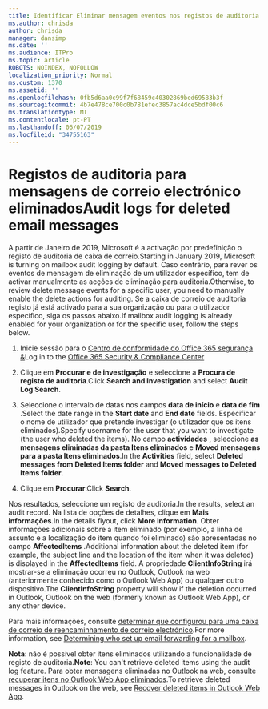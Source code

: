 ```yaml
---
title: Identificar Eliminar mensagem eventos nos registos de auditoria
ms.author: chrisda
author: chrisda
manager: dansimp
ms.date: ''
ms.audience: ITPro
ms.topic: article
ROBOTS: NOINDEX, NOFOLLOW
localization_priority: Normal
ms.custom: 1370
ms.assetid: ''
ms.openlocfilehash: 0fb5d6aa0c99f7f68459c40302869bed69583b3f
ms.sourcegitcommit: 4b7e478ce700c0b781efec3857ac4dce5bdf00c6
ms.translationtype: MT
ms.contentlocale: pt-PT
ms.lasthandoff: 06/07/2019
ms.locfileid: "34755163"
---
```

# <a name="audit-logs-for-deleted-email-messages"></a><span data-ttu-id="731a4-102">Registos de auditoria para mensagens de correio electrónico eliminados</span><span class="sxs-lookup"><span data-stu-id="731a4-102">Audit logs for deleted email messages</span></span>

<span data-ttu-id="731a4-103">A partir de Janeiro de 2019, Microsoft é a activação por predefinição o registo de auditoria de caixa de correio.</span><span class="sxs-lookup"><span data-stu-id="731a4-103">Starting in January 2019, Microsoft is turning on mailbox audit logging by default.</span></span> <span data-ttu-id="731a4-104">Caso contrário, para rever os eventos de mensagem de eliminação de um utilizador específico, tem de activar manualmente as acções de eliminação para auditoria.</span><span class="sxs-lookup"><span data-stu-id="731a4-104">Otherwise, to review delete message events for a specific user, you need to manually enable the delete actions for auditing.</span></span> <span data-ttu-id="731a4-105">Se a caixa de correio de auditoria registo já está activado para a sua organização ou para o utilizador específico, siga os passos abaixo.</span><span class="sxs-lookup"><span data-stu-id="731a4-105">If mailbox audit logging is already enabled for your organization or for the specific user, follow the steps below.</span></span>

1. <span data-ttu-id="731a4-106">Inicie sessão para o [Centro de conformidade do Office 365 segurança &](https://protection.office.com/)</span><span class="sxs-lookup"><span data-stu-id="731a4-106">Log in to the [Office 365 Security & Compliance Center](https://protection.office.com/)</span></span>

2. <span data-ttu-id="731a4-107">Clique em **Procurar e de investigação** e seleccione a **Procura de registo de auditoria**.</span><span class="sxs-lookup"><span data-stu-id="731a4-107">Click **Search and Investigation** and select **Audit Log Search**.</span></span>

3. <span data-ttu-id="731a4-108">Seleccione o intervalo de datas nos campos **data de início** e **data de fim** .</span><span class="sxs-lookup"><span data-stu-id="731a4-108">Select the date range in the **Start date** and **End date** fields.</span></span> <span data-ttu-id="731a4-109">Especificar o nome de utilizador que pretende investigar (o utilizador que os itens eliminados).</span><span class="sxs-lookup"><span data-stu-id="731a4-109">Specify username for the user that you want to investigate (the user who deleted the items).</span></span> <span data-ttu-id="731a4-110">No campo **actividades** , seleccione **as mensagens eliminadas da pasta Itens eliminados** e **Moved mensagens para a pasta Itens eliminados**.</span><span class="sxs-lookup"><span data-stu-id="731a4-110">In the **Activities** field, select **Deleted messages from Deleted Items folder** and **Moved messages to Deleted Items folder**.</span></span>

4. <span data-ttu-id="731a4-111">Clique em **Procurar**.</span><span class="sxs-lookup"><span data-stu-id="731a4-111">Click **Search**.</span></span>

<span data-ttu-id="731a4-112">Nos resultados, seleccione um registo de auditoria.</span><span class="sxs-lookup"><span data-stu-id="731a4-112">In the results, select an audit record.</span></span> <span data-ttu-id="731a4-113">Na lista de opções de detalhes, clique em **Mais informações**.</span><span class="sxs-lookup"><span data-stu-id="731a4-113">In the details flyout, click **More Information**.</span></span> <span data-ttu-id="731a4-114">Obter informações adicionais sobre a item eliminado (por exemplo, a linha de assunto e a localização do item quando foi eliminado) são apresentadas no campo **AffectedItems** .</span><span class="sxs-lookup"><span data-stu-id="731a4-114">Additional information about the deleted item (for example, the subject line and the location of the item when it was deleted) is displayed in the **AffectedItems** field.</span></span> <span data-ttu-id="731a4-115">A propriedade **ClientInfoString** irá mostrar-se a eliminação ocorreu no Outlook, Outlook na web (anteriormente conhecido como o Outlook Web App) ou qualquer outro dispositivo.</span><span class="sxs-lookup"><span data-stu-id="731a4-115">The **ClientInfoString** property will show if the deletion occurred in Outlook, Outlook on the web (formerly known as Outlook Web App), or any other device.</span></span>

<span data-ttu-id="731a4-116">Para mais informações, consulte [determinar que configurou para uma caixa de correio de reencaminhamento de correio electrónico](https://docs.microsoft.com/office365/securitycompliance/auditing-troubleshooting-scenarios#determining-if-a-user-deleted-email-items).</span><span class="sxs-lookup"><span data-stu-id="731a4-116">For more information, see [Determining who set up email forwarding for a mailbox](https://docs.microsoft.com/office365/securitycompliance/auditing-troubleshooting-scenarios#determining-if-a-user-deleted-email-items).</span></span>

<span data-ttu-id="731a4-117">**Nota**: não é possível obter itens eliminados utilizando a funcionalidade de registo de auditoria.</span><span class="sxs-lookup"><span data-stu-id="731a4-117">**Note**: You can't retrieve deleted items using the audit log feature.</span></span> <span data-ttu-id="731a4-118">Para obter mensagens eliminadas no Outlook na web, consulte [recuperar itens no Outlook Web App eliminados](https://support.office.com/article/C3D8FC15-EEEF-4F1C-81DF-E27964B7EDD4).</span><span class="sxs-lookup"><span data-stu-id="731a4-118">To retrieve deleted messages in Outlook on the web, see [Recover deleted items in Outlook Web App](https://support.office.com/article/C3D8FC15-EEEF-4F1C-81DF-E27964B7EDD4).</span></span>
